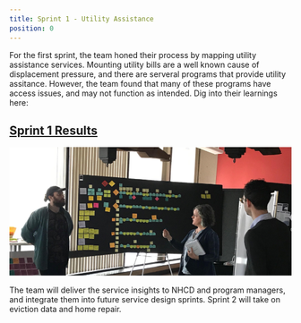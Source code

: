 ```yaml
---
title: Sprint 1 - Utility Assistance
position: 0
---
```

For the first sprint, the team honed their process by mapping utility assistance services. Mounting utility bills are a well known cause of displacement pressure, and there are serveral programs that provide utility assitance. However, the team found that many of these programs have access issues, and may not function as intended. Dig into their learnings here:

## [Sprint 1 Results](https://drive.google.com/file/d/1UsS7I5w4zhuHxxaCnbBelw2QGq8Mfj8p/view?usp=sharing)


![Team mapping utility assitance services](/assets/img/projects/bloomberg-iteam-displacement/iteam-sprint1.png)


The team will deliver the service insights to NHCD and program managers, and integrate them into future service design sprints. Sprint 2 will take on eviction data and home repair.
